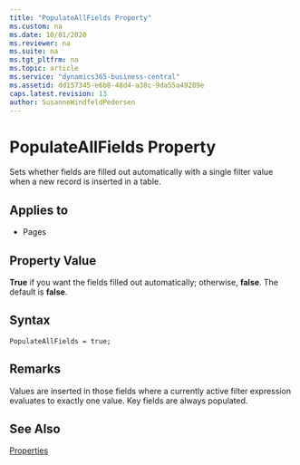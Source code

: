 ```yaml
---
title: "PopulateAllFields Property"
ms.custom: na
ms.date: 10/01/2020
ms.reviewer: na
ms.suite: na
ms.tgt_pltfrm: na
ms.topic: article
ms.service: "dynamics365-business-central"
ms.assetid: dd157345-e6b8-48d4-a38c-9da55a49289e
caps.latest.revision: 13
author: SusanneWindfeldPedersen
---
```


 

# PopulateAllFields Property
Sets whether fields are filled out automatically with a single filter value when a new record is inserted in a table.  
  
## Applies to  
  
-   Pages  

## Property Value  
 **True** if you want the fields filled out automatically; otherwise, **false**. The default is **false**.  

## Syntax
```
PopulateAllFields = true;
``` 

## Remarks  
 Values are inserted in those fields where a currently active filter expression evaluates to exactly one value. Key fields are always populated.  
  
## See Also  
 [Properties](devenv-properties.md)